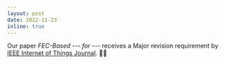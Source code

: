 ```yaml
---
layout: post
date: 2022-11-23
inline: true
---
```


Our paper *FEC-Based --- for ---* receives a Major revision requirement by [IEEE Internet of Things Journal](https://ieee-iotj.org/). 💪💪